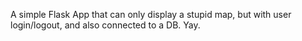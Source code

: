 A simple Flask App that can only display a stupid map, but with user login/logout, and also connected to a DB.
Yay.